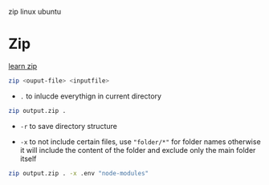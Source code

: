 zip linux ubuntu

# Zip
[learn zip](https://learnubuntu.com/zip-folder/)


```bash
zip <ouput-file> <inputfile>
```

- `.` to inlucde everythign in current directory

```bash
zip output.zip .
```

- `-r` to save directory structure

- `-x` to not include certain files, use `"folder/*"` for folder names otherwise it will include the content of the folder and exclude only the main folder itself
```bash
zip output.zip . -x .env "node-modules"
```